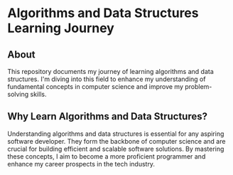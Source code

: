 # Algorithms and Data Structures Learning Journey

## About

This repository documents my journey of learning algorithms and data structures. I'm diving into this field to enhance my understanding of fundamental concepts in computer science and improve my problem-solving skills.

## Why Learn Algorithms and Data Structures?

Understanding algorithms and data structures is essential for any aspiring software developer. They form the backbone of computer science and are crucial for building efficient and scalable software solutions. By mastering these concepts, I aim to become a more proficient programmer and enhance my career prospects in the tech industry.
